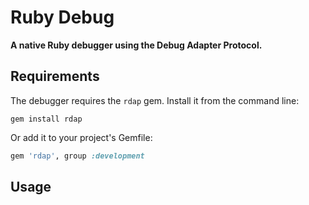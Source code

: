 # Ruby Debug

**A native Ruby debugger using the Debug Adapter Protocol.**

## Requirements

The debugger requires the `rdap` gem. Install it from the command line:

```
gem install rdap
```

Or add it to your project's Gemfile:

```ruby
gem 'rdap', group :development
```

## Usage
